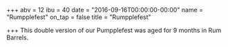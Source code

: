 +++
abv = 12
ibu = 40
date = "2016-09-16T00:00:00-00:00"
name = "Rumpplefest"
on_tap = false
title = "Rumpplefest"

+++
This double version of our Pumpplefest was aged for 9 months in Rum Barrels.